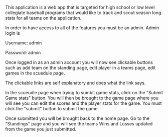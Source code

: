 This application is a web app that is targeted for high school or low level collegiate baseball programs that would like to track and scout season long stats for all teams on the application. 

In order to have access to all of the features you must be an admin. 
Admin login is 

Username: admin 

Password: admin

Once logged in as an admin account you will now see clickable buttons such as add team on the standing page, edit player in a teams page, edit games in the scuedule page. 

The clickable links are self explanatory and does what the link says. 

In the scueudle page when trying to sumbit game stats, click on the "Submit Game stats" button. You will then be brought to the game page where you will see you can edit the scores and the player stats for the game. You must click the "submit" button to submit the game.

Once submitted you will be brought back to the home page. Go to the "Standings" page and you will see the teams Wins and Losses updated from the game you just submitted. 
